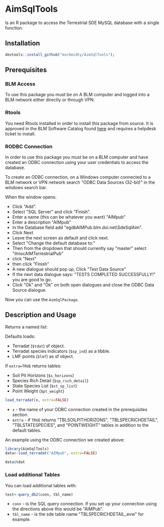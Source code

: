 # AimSqlTools

Is an R package to access the Terrestrial SDE MySQL database with a single function. 

## Installation

```r
devtools::install_github("mschmidty/AimSqlTools");
```

## Prerequisites 
### BLM Access
To use this package you must be on A BLM computer and logged into a BLM network either directly or through VPN. 

### Rtools
You need Rtools installed in order to install this package from source.  It is approved in the BLM Software Catalog found [here](https://doimspp.sharepoint.com/sites/blm-oc-dirm/beeio/ncm/SitePages/Search-for-Software.aspx) and requires a helpdesk ticket to install. 

### RODBC Connection
In order to use this package you must be on a BLM computer and have created an ODBC connection using your user credentials to access the database.  

To create an ODBC connection, on a Windows computer connected to a BLM network or VPN network search "ODBC Data Sources (32-bit)" in the windows search bar. 

When the window opens: 
* Click "Add". 
* Select "SQL Server" and click "Finish".
* Enter a name (this can be whatever you want) "AIMpub"
* Enter a description "AIMpub"
* In the Database field add "egdbAIMPub.blm.doi.net\SdeSqlAim".
* Click Next
* Leave the next screen as default and click next.
* Select "Change the default database to:"
* Then from the dropdown that should currently say "master" select "ilmocAIMTerrestrialPub"
* click "Next"
* then click "Finish"
* A new dialogue should pop up, Click "Test Data Source"
* If the next data dialogue says: "TESTS COMPLETED SUCCESSFULLY!" you are good to go. 
* Click "Ok" and "Ok" on both open dialogues and close the ODBC Data Source dialogue.

Now you can use the `AimSqlPackage`.


## Description and Usage

Returns a named list:

Defaults loads:
* Terradat (`$tdat`) sf object.
* Terradat species indicators (`$sp_ind`) as a tibble.
* LMF points (`$lmf`) as sf object.

If `extra=TRUE` returns tables:
* Soil Pit Horizons (`$s_horizons`)
* Species Rich Detail (`$sp_rich_detail`)
* State Species List (`$st_sp_list`)
* Point Weight (`$pt_weight`)

```r
load_terradat(x, extra=FALSE)
```

* `x` - the name of your ODBC connection created in the prerequisites section. 
* `extra` - if `TRUE` returns "TBLSOILPITHORIZONS", "TBLSPECRICHDETAIL", "TBLSTATESPECIES", and "POINTWEIGHT" tables in addition to the default tables.  

An example using the ODBC connection we created above:

```r
library(AimSqlTools)
data<-load_terradat("AIMpub", extra=FALSE)

data$tdat
```

### Load additional Tables
You can load additional tables with: 
```r
test<-query_db2(conn, tbl_name)
```
* `conn` - is the SQL query connection. If you set up your connection using the directions above this would be "AIMPub". 
* `tbl_name` - is the sde table name "TBLSPECRICHDETAIL_evw" for example. 




